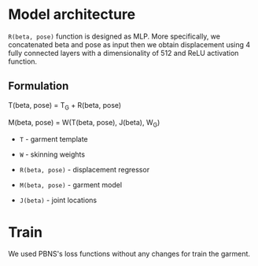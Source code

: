 # Model architecture

`R(beta, pose)` function is designed as MLP. More specifically, we concatenated beta and pose as input then we obtain displacement using
4 fully connected layers with a dimensionality of 512 and ReLU activation function.

## Formulation
T(beta, pose) = T<sub>G</sub> + R(beta, pose)

M(beta, pose) = W(T(beta, pose), J(beta), W<sub>G</sub>)

- `T` - garment template

- `W` - skinning weights

- `R(beta, pose)` - displacement regressor

- `M(beta, pose)` - garment model

- `J(beta)` - joint locations

# Train
We used PBNS's loss functions without any changes for train the garment.